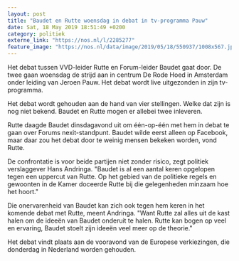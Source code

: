 ```yaml
---
layout: post
title: "Baudet en Rutte woensdag in debat in tv-programma Pauw"
date: Sat, 18 May 2019 18:51:49 +0200
category: politiek
externe_link: "https://nos.nl/l/2285277"
feature_image: "https://nos.nl/data/image/2019/05/18/550937/1008x567.jpg"
---
```


<p>Het debat tussen VVD-leider Rutte en Forum-leider Baudet gaat door. De twee gaan woensdag de strijd aan in centrum De Rode Hoed in Amsterdam onder leiding van Jeroen Pauw. Het debat wordt live uitgezonden in zijn tv-programma.</p>
<p>Het debat wordt gehouden aan de hand van vier stellingen. Welke dat zijn is nog niet bekend. Baudet en Rutte mogen er allebei twee inleveren.</p>
<p>Rutte daagde Baudet dinsdagavond uit om één-op-één met hem in debat te gaan over Forums nexit-standpunt. Baudet wilde eerst alleen op Facebook, maar daar zou het debat door te weinig mensen bekeken worden, vond Rutte.</p>
<p>De confrontatie is voor beide partijen niet zonder risico, zegt politiek verslaggever Hans Andringa. "Baudet is al een aantal keren opgelopen tegen een uppercut van Rutte. Op het gebied van de politieke regels en gewoonten in de Kamer doceerde Rutte bij die gelegenheden minzaam hoe het hoort."</p>
<p>Die onervarenheid van Baudet kan zich ook tegen hem keren in het komende debat met Rutte, meent Andringa. "Want Rutte zal alles uit de kast halen om de ideeën van Baudet onderuit te halen. Rutte kan bogen op veel en ervaring, Baudet stoelt zijn ideeën veel meer op de theorie."</p>
<p>Het debat vindt plaats aan de vooravond van de Europese verkiezingen, die donderdag in Nederland worden gehouden.</p>
